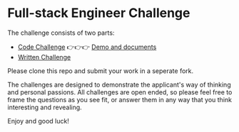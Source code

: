 # Full-stack Engineer Challenge

The challenge consists of two parts:

- [Code Challenge](./CodeChallenge.md) 👉👉👉 [Demo and documents](./demo)
- [Written Challenge](./WrittenChallenge.md)

Please clone this repo and submit your work in a seperate fork.

The challenges are designed to demonstrate the applicant's way of thinking and personal passions. All challenges are open ended, so please feel free to frame the questions as you see fit, or answer them in any way that you think interesting and revealing.

Enjoy and good luck!
